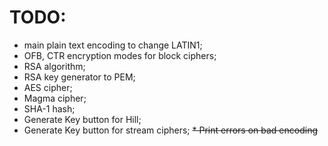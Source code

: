# TODO:
 * main plain text encoding to change LATIN1;
 * OFB, CTR encryption modes for block ciphers;
 * RSA algorithm;
 * RSA key generator to PEM;
 * AES cipher;
 * Magma cipher;
 * SHA-1 hash;
 * Generate Key button for Hill;
 * Generate Key button for stream ciphers;
 ~~* Print errors on bad encoding~~